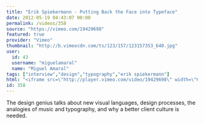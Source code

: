```yaml
---
title: "Erik Spiekermann - Putting Back the Face into Typeface"
date: 2012-05-19 04:43:07 00:00
permalink: /videos/358
source: "https://vimeo.com/19429698"
featured: true
provider: "Vimeo"
thumbnail: "http://b.vimeocdn.com/ts/123/157/123157353_640.jpg"
user:
  id: 43
  username: "miguelamaral"
  name: "Miguel Amaral"
tags: ["interview","design","typography","erik spiekermann"]
html: "<iframe src=\"http://player.vimeo.com/video/19429698\" width=\"640\" height=\"360\" frameborder=\"0\" webkitallowfullscreen mozallowfullscreen allowfullscreen></iframe>"
id: 358
---
```


The design genius talks about new visual languages, design processes, the analogies of music and typography, and why a better client culture is needed.